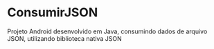 # ConsumirJSON
Projeto Android desenvolvido em Java, consumindo dados de arquivo JSON, utilizando biblioteca nativa JSON
